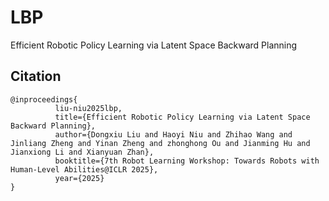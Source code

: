 # LBP
Efficient Robotic Policy Learning via Latent Space Backward Planning

## Citation
```
@inproceedings{
          liu-niu2025lbp,
          title={Efficient Robotic Policy Learning via Latent Space Backward Planning},
          author={Dongxiu Liu and Haoyi Niu and Zhihao Wang and Jinliang Zheng and Yinan Zheng and zhonghong Ou and Jianming Hu and Jianxiong Li and Xianyuan Zhan},
          booktitle={7th Robot Learning Workshop: Towards Robots with Human-Level Abilities@ICLR 2025},
          year={2025}
}
```

